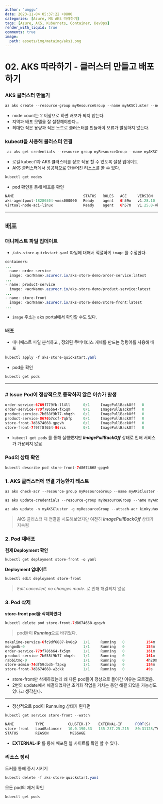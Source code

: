```yaml
---
author: "unggu"
date: 2023-11-04 05:37:22 +0800
categories: [Azure, MS AKS 따라하기]
tags: [Azure, AKS, Kubernets, Container, DevOps]
render_with_liquid: true
comments: true
image:
  path: assets/img/metaimg/aks1.png
---
```


# 02. AKS 따라하기 - 클러스터 만들고 배포하기

### AKS 클러스터 만들기

```java
az aks create --resource-group myResourceGroup --name myAKSCluster --node-count 1 --generate-ssh-keys --attach-acr kimkyuheongregistry
```

- node count는 2 이상으로 하면 배포가 되지 않는다.
- 지역과 배포 모델을 잘 설정해야한다…
- 최대한 작은 용량과 적은 노드로 클러스터를 만들어야 오류가 발생하지 않는다.

### kubectl을 사용해 클러스터 연결

```java
 az aks get-credentials --resource-group myResourceGroup --name myAKSCluster
```

- 로컬 kubect1과 AKS 클러스터를 상호 작용 할 수 있도록 설정 업데이트
- AKS 클러스터에서 성공적으로 만들어진 리소스를 볼 수 있다.

```java
kubectl get nodes
```

- pod 확인을 통해 배포를 확인

```java
NAME                                STATUS   ROLES   AGE     VERSION
aks-agentpool-18280304-vmss000000   Ready    agent   6h59m   v1.28.10
virtual-node-aci-linux              Ready    agent   6h57m   v1.25.0-vk-azure-aci-1.6.1
```

---

## 배포

### 매니페스트 파일 업데이트

- `/aks-store-quickstart.yaml` 파일에 대해서 적절하게 `image` 를 수정한다.

```java
containers:
...
- name: order-service
  image: <acrName>.azurecr.io/aks-store-demo/order-service:latest
...
- name: product-service
  image: <acrName>.azurecr.io/aks-store-demo/product-service:latest
...
- name: store-front
  image: <acrName>.azurecr.io/aks-store-demo/store-front:latest
...
```

- `image` 주소는 aks portal에서 확인할 수도 있다.

### 배포

- 매니페스트 파일 분석하고 , 정의된 쿠버네티스 개체를 만드는 명령어를 사용해 배포

```java
kubectl apply -f aks-store-quickstart.yaml
```

- pod을 확인

```java
kubectl get pods
```

---

### # Issue Pod이 정상적으로 동작하지 않은 이슈가 발생

```java
order-service-6769f779fb-ll4ll      0/1     ImagePullBackOff   0          18m
order-service-779f786b64-fx5qm      0/1     ImagePullBackOff   0          24m
product-service-7b658f9b77-nhqzh    0/1     ImagePullBackOff   0          24m
product-service-8676b7ccf-7qbfp     0/1     ImagePullBackOff   0          82m
store-front-7d8674668-gpgvh         0/1     ImagePullBackOff   0          24m
store-front-7f9ff8f654-96rcs        0/1     ImagePullBackOff   0          82m

```

- `kubectl get pods` 를 통해 실행했지만 ***ImagePullBackOff*** 상태로 인해 서비스가 가용되지 않음

### Pod의 상태 확인

```java
kubectl describe pod store-front-7d8674668-gpgvh 
```

### 1. AKS 클러스터에 연결 가능한지 테스트

```java
az aks check-acr --resource-group myResourceGroup --name myAKSCluster --acr kimkyuheongregistry.azurecr.io
```

```java
az aks update-credentials --resource-group myResourceGroup --name myAKSCluster --reset-service-principal --service-principal <service-principal-id> --client-secret <service-principal-password>

```

```java
az aks update -n myAKSCluster -g myResourceGroup --attach-acr kimkyuheongregistry
```

> AKS 클러스터 재 연결을 시도해보았지만 여전히 ***ImagePullBackOff*** 상태가 지속됨
> 

### 2. Pod 재배포

**현재 Deployment 확인**

```java
kubectl get deployment store-front -o yaml
```

**Deployment 업데이트**

```java
kubectl edit deployment store-front
```

> *Edit cancelled, no changes made.* 로 인해 해결되지 않음
> 

### 3. Pod 삭제

**store-front pod을 삭제하였다**

```java
kubectl delete pod store-front-7d8674668-gpgvh
```

> pod들이 ***Running***으로 바뀌었다.
> 

```java
makeline-service-6fc9df6887-kv8q9   1/1     Running   0          154m
mongodb-0                           1/1     Running   0          154m
order-service-779f786b64-fx5qm      1/1     Running   0          161m
product-service-7b658f9b77-nhqzh    1/1     Running   0          161m
rabbitmq-0                          1/1     Running   0          4h20m
store-admin-74df59cbd5-f2pxg        1/1     Running   0          154m
store-front-7d8674668-w2ckk         1/1     Running   0          49s
```

- store-front만 삭제하였는데 왜 다른 pod들이 정상으로 돌아간 이유는 모르겠음.
- 2번의 update에서 해결되었지만 초기화 작업을 거치는 동안 해결 되었을 가능성도 있다고 생각한다.

---

- 정상적으로 pod이 Runnuing 상태가 된다면

```java
kubectl get service store-front --watch
```

```java
NAME          TYPE           CLUSTER-IP    EXTERNAL-IP      PORT(S)        AGE
store-front   LoadBalancer   10.0.190.33   135.237.25.215   80:31128/TCP   4h24m
STATUS        REASON          MESSAGE
```

- **EXTERNAL-IP** 를 통해 배포된 웹 사이트를 확인 할 수 있다.

### 리소스 정리

도커를 통해 중시 시키기 

```java
kubectl delete -f aks-store-quickstart.yaml
```

모든 pod의 제거 확인 

```java
kubectl get pods
```
